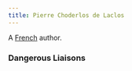 ```yaml
---
title: Pierre Choderlos de Laclos
---
```


A [French](../index.html) author.

### Dangerous Liaisons

